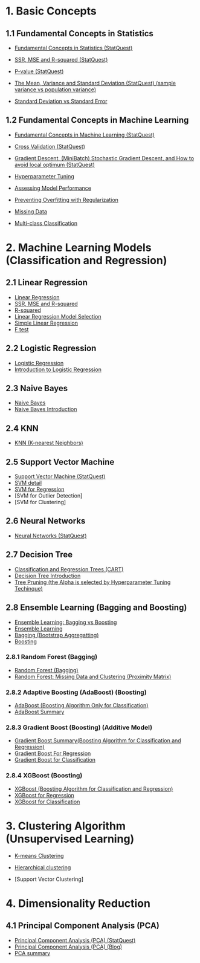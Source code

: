 # 1. Basic Concepts

## 1.1 Fundamental Concepts in Statistics

* [Fundamental Concepts in Statistics (StatQuest)](https://github.com/yangshiteng/StatQuest-Study-Notes/blob/main/Notes/03%20-%20Fundamental%20Concepts%20in%20Statistics.md)

* [SSR, MSE and R-squared (StatQuest)](https://github.com/yangshiteng/StatQuest-Study-Notes/blob/main/Notes/SSR%2C%20MSE%20and%20R-squared.md)

* [P-value (StatQuest)](https://github.com/yangshiteng/StatQuest-Study-Notes/blob/main/Notes/P-value.md)

* [The Mean, Variance and Standard Deviation (StatQuest) (sample variance vs population variance)](https://github.com/yangshiteng/StatQuest-Study-Notes/blob/main/Notes/13%20-%20Mean%2C%20Variance%20and%20Standard%20Deviation.md)

* [Standard Deviation vs Standard Error](https://github.com/yangshiteng/StatQuest-Study-Notes/blob/main/Notes/Standard%20Deviation%20vs%20Standard%20Error.md)

## 1.2 Fundamental Concepts in Machine Learning

* [Fundamental Concepts in Machine Learning (StatQuest)](https://github.com/yangshiteng/StatQuest-Study-Notes/blob/main/Notes/01%20-%20Fundamental%20Concepts%20in%20Machine%20Learning.md)

* [Cross Validation (StatQuest)](https://github.com/yangshiteng/StatQuest-Study-Notes/blob/main/Notes/02%20-%20Cross%20Validation.md)

* [Gradient Descent, (MiniBatch) Stochastic Gradient Descent, and How to avoid local optimum (StatQuest)](https://github.com/yangshiteng/StatQuest-Study-Notes/blob/main/Notes/05%20-%20Gradient%20Descent.md)

* [Hyperparameter Tuning](https://github.com/yangshiteng/StatQuest-Study-Notes/blob/main/Notes/Hyperparameter%20Tuning.md)

* [Assessing Model Performance](https://github.com/yangshiteng/StatQuest-Study-Notes/blob/main/Notes/08%20-%20Assessing%20Model%20Performance.md)

* [Preventing Overfitting with Regularization](https://github.com/yangshiteng/StatQuest-Study-Notes/blob/main/Notes/09%20-%20Preventing%20Overfitting%20with%20Regularization.md)

* [Missing Data](https://github.com/yangshiteng/StatQuest-Study-Notes/blob/main/Notes/missing%20data.pdf)

* [Multi-class Classification](https://github.com/yangshiteng/StatQuest-Study-Notes/blob/main/Notes/muticlass%20classification.md)

# 2. Machine Learning Models (Classification and Regression)

## 2.1 Linear Regression
* [Linear Regression](https://github.com/yangshiteng/StatQuest-Study-Notes/blob/main/Notes/04%20-%20Linear%20Regression.md)
* [SSR, MSE and R-squared](https://github.com/yangshiteng/StatQuest-Study-Notes/blob/main/Notes/SSR%2C%20MSE%20and%20R-squared.md)
* [R-squared](https://github.com/yangshiteng/StatQuest-Study-Notes/blob/main/Notes/R-squared.md)
* [Linear Regression Model Selection](https://github.com/yangshiteng/StatQuest-Study-Notes/blob/main/Notes/Regression%20Model%20Selection.md)
* [Simple Linear Regression](https://github.com/yangshiteng/StatQuest-Study-Notes/blob/main/Notes/simple%20linear%20regression.md)
* [F test](https://github.com/yangshiteng/StatQuest-Study-Notes/blob/main/Notes/Ftestforlinearregression.md)

## 2.2 Logistic Regression
* [Logistic Regression](https://github.com/yangshiteng/StatQuest-Study-Notes/blob/main/Notes/06%20-%20Logistic%20Regression.md)
* [Introduction to Logistic Regression](https://github.com/yangshiteng/StatQuest-Study-Notes/blob/main/Notes/Introduction%20to%20logistic%20regression.md)

## 2.3 Naive Bayes
* [Naive Bayes](https://github.com/yangshiteng/StatQuest-Study-Notes/blob/main/Notes/07%20-%20Naive%20Bayes.md)
* [Naive Bayes Introduction](https://github.com/yangshiteng/StatQuest-Study-Notes/blob/main/Notes/Naive%20Bayes%20Introduction.md)

## 2.4 KNN
* [KNN (K-nearest Neighbors)](https://github.com/yangshiteng/StatQuest-Study-Notes/blob/main/Notes/KNN.md)

## 2.5 Support Vector Machine
* [Support Vector Machine (StatQuest)](https://github.com/yangshiteng/StatQuest-Study-Notes/blob/main/Notes/11%20-%20Support%20Vector%20Machine.md)
* [SVM detail](https://github.com/yangshiteng/StatQuest-Study-Notes/blob/main/Notes/Support%20Vector%20Machine%20Detail.md)
* [SVM for Regression](https://github.com/yangshiteng/StatQuest-Study-Notes/blob/main/Notes/SVR.md)
* [SVM for Outlier Detection]
* [SVM for Clustering]

## 2.6 Neural Networks
* [Neural Networks (StatQuest)](https://github.com/yangshiteng/StatQuest-Study-Notes/blob/main/Notes/12%20-%20Neural%20Networks.md)

## 2.7 Decision Tree
* [Classification and Regression Trees (CART)](https://github.com/yangshiteng/StatQuest-Study-Notes/blob/main/Notes/10%20-%20Classification%20and%20Regression%20Trees.md)
* [Decision Tree Introduction](https://github.com/yangshiteng/StatQuest-Study-Notes/blob/main/Notes/Decision%20Tree%20Introduction.md)
* [Tree Pruning (the Alpha is selected by Hyperparameter Tuning Techinque)](https://github.com/yangshiteng/StatQuest-Study-Notes/blob/main/Notes/Pruning%20the%20tree%20model.md)

## 2.8 Ensemble Learning (Bagging and Boosting)

* [Ensemble Learning: Bagging vs Boosting](https://github.com/yangshiteng/StatQuest-Study-Notes/blob/main/Notes/Bagging%20vs%20Boosting.md)
* [Ensemble Learning](https://github.com/yangshiteng/StatQuest-Study-Notes/blob/main/Notes/Ensemble%20Learning.md)
* [Bagging (Bootstrap Aggregatting)](https://github.com/yangshiteng/StatQuest-Study-Notes/blob/main/Notes/Bagging.md)
* [Boosting](https://github.com/yangshiteng/StatQuest-Study-Notes/blob/main/Notes/Boosting.md)

### 2.8.1 Random Forest (Bagging)
* [Random Forest (Bagging)](https://github.com/yangshiteng/StatQuest-Study-Notes/blob/main/Notes/RandomForest.pdf)
* [Random Forest: Missing Data and Clustering (Proximity Matrix)](https://github.com/yangshiteng/StatQuest-Study-Notes/blob/main/Notes/TreemodelMissingdata.pdf)

### 2.8.2 Adaptive Boosting (AdaBoost) (Boosting)
* [AdaBoost (Boosting Algorithm Only for Classification)](https://github.com/yangshiteng/StatQuest-Study-Notes/blob/main/Notes/AdaBoost.pdf)
* [AdaBoost Summary](https://github.com/yangshiteng/StatQuest-Study-Notes/blob/main/Notes/AdaBoost%20Summary.md)

### 2.8.3 Gradient Boost (Boosting) (Additive Model)
* [Gradient Boost Summary(Boosting Algorithm for Classification and Regression)](https://github.com/yangshiteng/StatQuest-Study-Notes/blob/main/Notes/Gradient%20Boost%20Summary.md)
* [Gradient Boost For Regression](https://github.com/yangshiteng/StatQuest-Study-Notes/blob/main/Notes/Gradient%20Boost%20for%20Regression.pdf)
* [Gradient Boost for Classification](https://github.com/yangshiteng/StatQuest-Study-Notes/blob/main/Notes/Gradient%20Boost%20For%20Classification.pdf)

### 2.8.4 XGBoost (Boosting)
* [XGBoost (Boosting Algorithm for Classification and Regression)](https://github.com/yangshiteng/StatQuest-Study-Notes/blob/main/Notes/XGBoost%20(Boosting%20Algorithm%20for%20Classification%20and%20Regression).md)
* [XGBoost for Regression](https://github.com/yangshiteng/StatQuest-Study-Notes/blob/main/Notes/XGBoost%20for%20Regression.pdf)
* [XGBoost for Classification](https://github.com/yangshiteng/StatQuest-Study-Notes/blob/main/Notes/XGBoost%20for%20Classification.pdf)

# 3. Clustering Algorithm (Unsupervised Learning)

* [K-means Clustering](https://github.com/yangshiteng/StatQuest-Study-Notes/blob/main/Notes/K-means%20Clustering.md)

* [Hierarchical clustering](https://github.com/yangshiteng/StatQuest-Study-Notes/blob/main/Notes/Hierarchical%20Clustering.md)

* [Support Vector Clustering]



# 4. Dimensionality Reduction

## 4.1 Principal Component Analysis (PCA)
* [Principal Component Analysis (PCA) (StatQuest)](https://github.com/yangshiteng/StatQuest-Study-Notes/blob/main/Notes/statquest_pca_study_guide_v2.pdf)
* [Principal Component Analysis (PCA) (Blog)](https://github.com/yangshiteng/StatQuest-Study-Notes/blob/main/Notes/14.2%20-%20Principal%20Component%20Analysis%20(PCA)%20(Blog).md)
* [PCA summary](https://github.com/yangshiteng/StatQuest-Study-Notes/blob/main/Notes/PCA%20summary.md)


